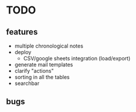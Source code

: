 # TODO
## features
- multiple chronological notes
- deploy
  - CSV/google sheets integration (load/export) 
- generate mail templates
- clarify "actions"
- sorting in all the tables
- searchbar

## bugs
